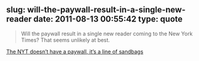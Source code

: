slug: will-the-paywall-result-in-a-single-new-reader
date: 2011-08-13 00:55:42
type: quote
---

> Will the paywall result in a single new reader coming to the New York Times? That seems unlikely at best.

[The NYT doesn’t have a paywall, it’s a line of sandbags](http://gigaom.com/2011/08/12/the-nyt-doesnt-have-a-paywall-its-a-line-of-sandbags/)
